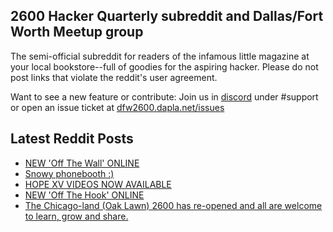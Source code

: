 ## 2600 Hacker Quarterly subreddit and Dallas/Fort Worth Meetup group
The semi-official subreddit for readers of the infamous little magazine at your local bookstore--full of goodies for the aspiring hacker. Please do not post links that violate the reddit's user agreement.

Want to see a new feature or contribute: 
Join us in [discord](https://dfw2600.dapla.net/chat) under #support or open an issue ticket at [dfw2600.dapla.net/issues](https://dfw2600.dapla.net/issues)

## Latest Reddit Posts
<!-- BLOG-POST-LIST:START -->
- [NEW 'Off The Wall' ONLINE](https://2600.com/wall/15-10-2024)
- [Snowy phonebooth :)](https://www.reddit.com/r/2600/comments/1g2vj9b/snowy_phonebooth/)
- [HOPE XV VIDEOS NOW AVAILABLE](https://2600.com/content/hope-xv-videos-now-available)
- [NEW 'Off The Hook' ONLINE](https://2600.com/hook/09-10-2024)
- [The Chicago-land (Oak Lawn) 2600 has re-opened and all are welcome to learn, grow and share.](https://www.reddit.com/r/2600/comments/1fzflc1/the_chicagoland_oak_lawn_2600_has_reopened_and/)
<!-- BLOG-POST-LIST:END -->
